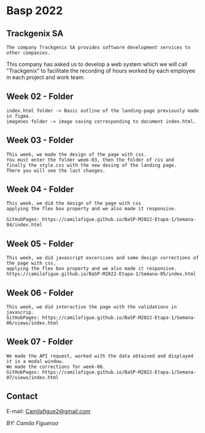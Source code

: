 # Basp 2022

## Trackgenix SA
```
The company Trackgenix SA provides software development services to other companies.
```
This company has asked us to develop a web system which we will call "Trackgenix" to facilitate the recording of hours worked by each employee in each project and work team.

## Week 02 - Folder
```
index.html folder -> Basic outline of the landing-page previously made in figma.
imagenes folder -> image saving corresponding to document index.html.
```

## Week 03 - Folder
```
This week, we made the design of the page with css.
You must enter the folder week-03, then the folder of css and 
finally the style.css with the new desing of the landing page.
There you will see the last changes.
```

## Week 04 - Folder
```
This week, we did the design of the page with css
applying the flex box property and we also made it responsive.

GitHubPages: https://camilafigue.github.io/BaSP-M2022-Etapa-1/Semana-04/index.html
```

## Week 05 - Folder
```
This week, we did javascript excercises and some design corrections of the page with css,
applying the flex box property and we also made it responsive.
https://camilafigue.github.io/BaSP-M2022-Etapa-1/Semana-05/index.html
```

## Week 06 - Folder
```
This week, we did interactive the page with the validations in javascrip.
GitHubPages: https://camilafigue.github.io/BaSP-M2022-Etapa-1/Semana-06/views/index.html
```

## Week 07 - Folder
```
We made the API request, worked with the data obtained and displayed it in a modal window.
We made the corrections for week-06.
GitHubPages: https://camilafigue.github.io/BaSP-M2022-Etapa-1/Semana-07/views/index.html
```

## Contact
E-mail: Camilafigue2@gmail.com

_BY: Camila Figueroa_